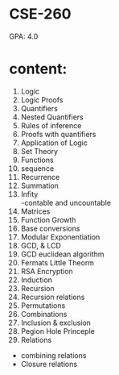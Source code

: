 # CSE-260

GPA: 4.0

# content: <br>

1. Logic
2. Logic Proofs
3. Quantifiers
4. Nested Quantifiers
5. Rules of inference
6. Proofs with quantifiers
7. Application of Logic
8. Set Theory
9. Functions
10. sequence
11. Recurrence
12. Summation
13. Infity <br> -contable and uncountable <br>
15. Matrices
16. Function Growth
17. Base conversions
18. Modular Exponentiation
19. GCD, & LCD
20. GCD euclidean algorithm
21. Fermats Little Theorm
22. RSA Encryption
23. Induction
24. Recursion
25. Recursion relations
26. Permutations
27. Combinations
28. Inclusion & exclusion
29. Pegion Hole Princeple
30. Relations
  - combining relations
  - Closure relations
